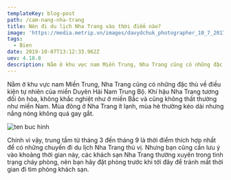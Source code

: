 ```yaml
---
templateKey: blog-post
path: /cam-nang-nha-trang
title: Nên đi du lịch Nha Trang vào thời điểm nào?
image: 'https://media.metrip.vn/images/davydchuk_photographer_10_7_2017_15_19_55_659.jpg' 
tags:
  - Bien
date: 2019-10-07T13:12:33.962Z
uev: 4.18.8
description: Nằm ở khu vực nam Miền Trung, Nha Trang cũng có những đặc thù về điều kiện tự nhiên của miền Duyên Hải Nam Trung Bộ.
---
```


Nằm ở khu vực nam Miền Trung, Nha Trang cũng có những đặc thù về điều kiện tự nhiên của miền Duyên Hải Nam Trung Bộ. Khí hậu Nha Trang tương đối ôn hòa, không khắc nghiệt như ở miền Bắc và cũng không thất thường như miền Nam. Mùa đông ở Nha Trang ít lạnh, mùa hè thường kéo dài nhưng nắng nóng không quá gay gắt.

![ten buc hinh](https://www.vietfuntravel.com.vn/image/data/Blog/kinh-nghiem/du-lich-nha-trang-nen-di-vao-thang-may/du-lich-nha-trang-nen-di-vao-thang-may-2.jpg "ten buc hinh")

Chính vì vậy, trung tầm từ tháng 3 đến tháng 9 là thời điểm thích hợp nhất để có những chuyến đi du lịch Nha Trang thú vị. Nhưng bạn cũng cần lưu ý vào khoảng thời gian này, các khách sạn Nha Trang thường xuyên trong tình trạng cháy phòng, nên bạn hãy đặt phòng trước khi tới đây để tránh mất thời gian đi tìm phòng khách sạn.